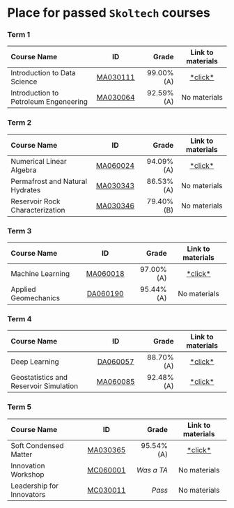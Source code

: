 # Place for passed **``Skoltech``** courses

### Term 1
| Course Name| ID | Grade | Link to materials |
| :----------- | :-----------: | -----------: | :-----------: |
| Introduction to Data Science |[MA030111](http://files.skoltech.ru/data/edu/syllabuses/2021/MA030111.pdf?v=mfdn6y) |99.00% (A)| [\*click\*](Introduction%20to%20DS/)|
| Introduction to Petroleum Engeneering |[MA030064](http://files.skoltech.ru/data/edu/syllabuses/2022/MA030064.pdf?v=idvqkp) |92.59% (A)| No materials |

### Term 2
| Course Name| ID | Grade | Link to materials |
| :----------- | :-----------: | -----------: | :-----------: |
| Numerical Linear Algebra |[MA060024](http://files.skoltech.ru/data/edu/syllabuses/2021/MA060024.pdf?v=5pb7le)		|94.09% (A)| [\*click\*](Numerical%20Linear%20Algebra/)|
| Permafrost and Natural Hydrates |[MA030343](http://files.skoltech.ru/data/edu/syllabuses/2022/MA030343.pdf?v=riuh6r)		|86.53% (A)| No materials |
| Reservoir Rock Characterization |[MA030346](http://files.skoltech.ru/data/edu/syllabuses/2022/MA030346.pdf?v=uec8e1)		|79.40% (B)| No materials |

### Term 3
| Course Name| ID | Grade | Link to materials |
| :----------- | :-----------: | -----------: | :-----------: |
| Machine Learning |[MA060018](http://files.skoltech.ru/data/edu/syllabuses/2021/MA060018.pdf?v=x1tayy)		|97.00% (A)| [\*click\*](Machine%20Learning/)|
| Applied Geomechanics |[DA060190](http://files.skoltech.ru/data/edu/syllabuses/2022/DA060190.pdf?v=j5eyty)		|95.44% (A)| No materials |

### Term 4
| Course Name| ID | Grade | Link to materials |
| :----------- | :-----------: | -----------: | :-----------: |
| Deep Learning |[DA060057](http://files.skoltech.ru/data/edu/syllabuses/2021/DA060057.pdf?v=gmfzcm)		|88.70% (A)| [\*click\*](Deep%20Learning/)|
| Geostatistics and Reservoir Simulation |[MA060085](http://files.skoltech.ru/data/edu/syllabuses/2022/MA060085.pdf?v=1hoqpj)		|92.48% (A)| [\*click\*](Geostatistics%20and%20Reservoir%20Simulation/)|

### Term 5
| Course Name| ID | Grade | Link to materials |
| :----------- | :-----------: | -----------: | :-----------: |
| Soft Condensed Matter |[MA030365](http://files.skoltech.ru/data/edu/syllabuses/2022/MA030365.pdf?v=c6k45w)		|95.54% (A)| [\*click\*](Soft%20Condensed%20Matter/)|
| Innovation Workshop |[MC060001](http://files.skoltech.ru/data/edu/syllabuses/2022/MC060001.pdf?v=e5b98n)		|*Was a TA*| No materials |
| Leadership for Innovators |[MC030011](http://files.skoltech.ru/data/edu/syllabuses/2022/MC030011.pdf?v=2ct69u)		|*Pass*| No materials |
